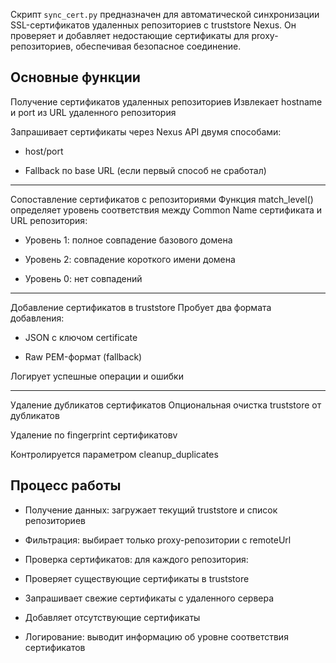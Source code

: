 Скрипт `sync_cert.py` предназначен для автоматической синхронизации SSL-сертификатов удаленных репозиториев с truststore Nexus. Он проверяет и добавляет недостающие сертификаты для proxy-репозиториев, обеспечивая безопасное соединение.

## Основные функции
Получение сертификатов удаленных репозиториев
Извлекает hostname и port из URL удаленного репозитория

Запрашивает сертификаты через Nexus API двумя способами:

* host/port

* Fallback по base URL (если первый способ не сработал)

---

Сопоставление сертификатов с репозиториями
Функция match_level() определяет уровень соответствия между Common Name сертификата и URL репозитория:

* Уровень 1: полное совпадение базового домена

* Уровень 2: совпадение короткого имени домена

* Уровень 0: нет совпадений

---

Добавление сертификатов в truststore
Пробует два формата добавления:

* JSON с ключом certificate

* Raw PEM-формат (fallback)

Логирует успешные операции и ошибки

---
Удаление дубликатов сертификатов
Опциональная очистка truststore от дубликатов

Удаление по fingerprint сертификатовv

Контролируется параметром cleanup_duplicates


## Процесс работы

* Получение данных: загружает текущий truststore и список репозиториев

* Фильтрация: выбирает только proxy-репозитории с remoteUrl

* Проверка сертификатов: для каждого репозитория:

* Проверяет существующие сертификаты в truststore

* Запрашивает свежие сертификаты с удаленного сервера

* Добавляет отсутствующие сертификаты

* Логирование: выводит информацию об уровне соответствия сертификатов